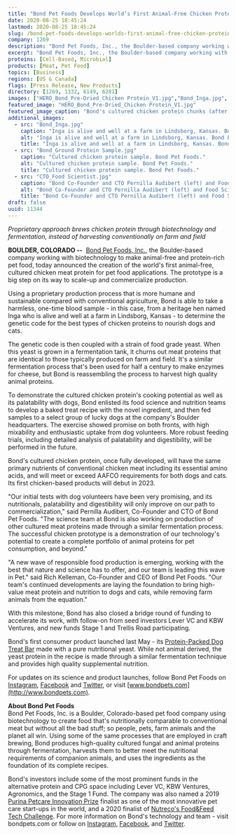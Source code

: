 ```yaml
---
title: "Bond Pet Foods Develops World’s First Animal-Free Chicken Protein for Dog and Cat Nutrition"
date: 2020-08-25 18:45:24
lastmod: 2020-08-25 18:45:24
slug: /bond-pet-foods-develops-worlds-first-animal-free-chicken-protein-dog-and-cat-nutrition
company: 1269
description: "Bond Pet Foods, Inc., the Boulder-based company working with biotechnology to make animal-free and protein-rich pet food, today announced the creation of the world’s first animal-free, cultured chicken meat protein for pet food applications."
excerpt: "Bond Pet Foods, Inc., the Boulder-based company working with biotechnology to make animal-free and protein-rich pet food, today announced the creation of the world’s first animal-free, cultured chicken meat protein for pet food applications."
proteins: [Cell-Based, Microbial]
products: [Meat, Pet Food]
topics: [Business]
regions: [US & Canada]
flags: [Press Release, New Products]
directory: [1269, 1332, 6149, 6281]
images: ["HERO_Bond_Pre-Dried_Chicken Protein_V1.jpg","Bond_Inga.jpg", "Bond_Ground Protein Sample.jpg", "CTO_Food Scientist.jpg"]
featured_image: "HERO_Bond_Pre-Dried_Chicken Protein_V1.jpg"
featured_image_caption: "Bond's cultured chicken protein chunks (after filtration, before drying). Bond Pet Foods."
additional_images:
  - src: "Bond_Inga.jpg"
    caption: "Inga is alive and well at a farm in Lindsborg, Kansas. Bond Pet Foods."
    alt: "Inga is alive and well at a farm in Lindsborg, Kansas. Bond Pet Foods."
    title: "Inga is alive and well at a farm in Lindsborg, Kansas. Bond Pet Foods."
  - src: "Bond_Ground Protein Sample.jpg"
    caption: "Cultured chicken protein sample. Bond Pet Foods."
    alt: "Cultured chicken protein sample. Bond Pet Foods."
    title: "Cultured chicken protein sample. Bond Pet Foods."
  - src: "CTO_Food Scientist.jpg"
    caption: "Bond Co-Founder and CTO Pernilla Audibert (left) and Food Scientist Dan Heiges (right). Bond Pet Foods."
    alt: "Bond Co-Founder and CTO Pernilla Audibert (left) and Food Scientist Dan Heiges (right). Bond Pet Foods."
    title: "Bond Co-Founder and CTO Pernilla Audibert (left) and Food Scientist Dan Heiges (right). Bond Pet Foods."
draft: false
uuid: 11344
---
```

*Proprietary approach brews chicken protein through biotechnology and
fermentation, instead of harvesting conventionally on farm and field*

**BOULDER, COLORADO --**  [Bond Pet Foods, Inc.](https://bondpets.com/),
the Boulder-based company working with biotechnology to make animal-free
and protein-rich pet food, today announced the creation of the world's
first animal-free, cultured chicken meat protein for pet food
applications. The prototype is a big step on its way to scale-up and
commercialize production.

Using a proprietary production process that is more humane and
sustainable compared with conventional agriculture, Bond is able to take
a harmless, one-time blood sample - in this case, from a heritage hen
named Inga who is alive and well at a farm in Lindsborg, Kansas - to
determine the genetic code for the best types of chicken proteins to
nourish dogs and cats.

The genetic code is then coupled with a strain of food grade yeast. When
this yeast is grown in a fermentation tank, it churns out meat proteins
that are identical to those typically produced on farm and field. It\'s
a similar fermentation process that's been used for half a century to
make enzymes for cheese, but Bond is reassembling the process to harvest
high quality animal proteins.

To demonstrate the cultured chicken protein's cooking potential as well
as its palatability with dogs, Bond enlisted its food science and
nutrition teams to develop a baked treat recipe with the novel
ingredient, and then fed samples to a select group of lucky dogs at the
company's Boulder headquarters. The exercise showed promise on both
fronts, with high mixability and enthusiastic uptake from dog
volunteers. More robust feeding trials, including detailed analysis of
palatability and digestibility, will be performed in the future.

Bond's cultured chicken protein, once fully developed, will have the
same primary nutrients of conventional chicken meat including its
essential amino acids, and will meet or exceed AAFCO requirements for
both dogs and cats. Its first chicken-based products will debut in 2023.

"Our initial tests with dog volunteers have been very promising, and its
nutritionals, palatability and digestibility will only improve on our
path to commercialization," said Pernilla Audibert, Co-Founder and CTO
of Bond Pet Foods. "The science team at Bond is also working on
production of other cultured meat proteins made through a similar
fermentation process. The successful chicken prototype is a
demonstration of our technology's potential to create a complete
portfolio of animal proteins for pet consumption, and beyond."

"A new wave of responsible food production is emerging, working with the
best that nature and science has to offer, and our team is leading this
wave in Pet." said Rich Kelleman, Co-Founder and CEO of Bond Pet Foods.
"Our team's continued developments are laying the foundation to bring
high-value meat protein and nutrition to dogs and cats, while removing
farm animals from the equation."

With this milestone, Bond has also closed a bridge round of funding to
accelerate its work, with follow-on from seed investors Lever VC and KBW
Ventures, and new funds Stage 1 and Trellis Road participating.

Bond's first consumer product launched last May - its [Protein-Packed
Dog Treat
Bar](https://bondpets.com/get-treats/protein-packed-dog-treat-bar/) made
with a pure nutritional yeast. While not animal derived, the yeast
protein in the recipe is made through a similar fermentation technique
and provides high quality supplemental nutrition.

For updates on its science and product launches, follow Bond Pet Foods
on [Instagram](https://www.instagram.com/bondpetfoods/),
[Facebook](https://www.facebook.com/bondpetfoods/) and
[Twitter](https://twitter.com/bondpetfoods), or visit
[www.bondpets.com](http://www.bondpets.com).

**About Bond Pet Foods**\
Bond Pet Foods, Inc. is a Boulder, Colorado-based pet food company using
biotechnology to create food that's nutritionally comparable to
conventional meat but without all the bad stuff; so people, pets, farm
animals and the planet all win. Using some of the same processes that
are employed in craft brewing, Bond produces high-quality cultured
fungal and animal proteins through fermentation, harvests them to better
meet the nutritional requirements of companion animals, and uses the
ingredients as the foundation of its complete recipes.

Bond's investors include some of the most prominent funds in the
alternative protein and CPG space including Lever VC, KBW Ventures,
Agronomics, and the Stage 1 Fund. The company was also named a 2019
[Purina Petcare Innovation
Prize](https://newscenter.purina.com/2019-01-30-Five-Pet-Care-Startups-Chosen-For-Purina-Pet-Care-Innovation-Prize)
finalist as one of the most innovative pet care start-ups in the world,
and a 2020 finalist of [Nutreco\'s Food&Feed Tech
Challenge](https://www.nutreco.com/en/News/Press-releases/nutreco-announces-its-feed-food-tech-challenge-finalists/1625137).
For more information on Bond's technology and team - visit bondpets.com
or follow on [Instagram](https://www.instagram.com/bondpetfoods/),
[Facebook](https://www.facebook.com/bondpetfoods/), and
[Twitter](https://twitter.com/bondpetfoods).
